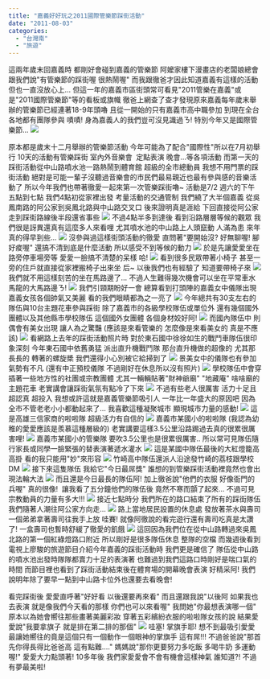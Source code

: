 ```yaml
---
title: "嘉義好好玩之2011國際管樂節踩街活動"
date: "2011-08-03"
categories: 
  - "台灣南"
  - "旅遊"
---
```


這兩年歲末回嘉義時 都剛好會碰到嘉義的管樂節 阿嬤家樓下漫畫店的老闆娘總會跟我們說"有管樂節的踩街喔 很熱鬧喔" 而我跟徹爸才因此知道嘉義有這樣的活動 但也一直沒放心上... 但這一年的嘉義市區街頭常可看見"2011管樂在嘉義"或是"2011國際管樂節"等的看板或旗幟 徹爸上網查了查才發現原來嘉義每年歲末舉辦的管樂節已經連著18-9年頭嚕 且從一開始的只有嘉義市高中職參加 到現在全台各地都有團隊參與 嘖嘖! 身為嘉義人的我們豈可沒見識過ㄋ! 特別今年又是國際管樂節... ![](images/5906718589_0e7b08f787.jpg)

原本都是歲末十二月舉辦的管樂節活動 今年可能為了配合"國際性"所以在7月初舉行 10天的活動有管樂踩街 室內外音樂會  定點表演 晚會...等各項活動 而第一天的踩街活動從中山路噴水池一路熱鬧到體育館 超級的全市總動員 我想不用門票的踩街活動 絕對是可能一輩子沒聽過音樂會的市民們最易親近也最有參與感的音樂活動了 所以今年我們也帶著徹愛一起來第一次管樂踩街嚕~ 活動是7/2 週六的下午五點到七點 我們4點初從家裡出發 考量活動的交通管制 我們繞了大半個嘉義 從吳鳳南路的阿公家到吳鳳北路與中山路交叉口 後來證明真是涯給 下回直接從阿公家走到踩街路線後半段還省事些 ![](images/5906723095_3d6692b027.jpg) 不過4點半多到達後 看到沿路層層等候的觀眾 我們很是訝異還真有這麼多人來看哩 尤其噴水池的中山路上人頭竄動 人滿為患 來年真的得早到些... ![](images/5907278210_fd87165d85.jpg) 沒參與過這樣街頭活動的徹愛 直問著"要開始沒? 好無聊喔! 腳好痠喔" 還搞不清到底是什麼活動 所以感受不到等候的動力 ![](images/5907277484_5649e2658d.jpg) 於是先讓愛愛坐在路旁停車場旁等 愛愛一臉搞不清楚的呆樣 哈! ![](images/5906722387_9cb5bd40cf.jpg) 看到很多民眾帶著小椅子 甚至一旁的住戶就直接從家裡搬椅子出來坐 后~ 以後我們也有經驗了 知道要帶椅子來 ![](images/5906720669_b7d1eb4c22.jpg) 我們就不用這樣刻苦的坐在馬路邊了... 不過人生難得幾次機會可以坐在平常車水馬龍的大馬路邊ㄋ! ![](images/5906720403_fbf18bcb9c.jpg) 我們引頸期盼好一會 總算看到打頭陣的嘉義女中儀隊出現 嘉義女孩各個帥氣又美麗 看的我們眼睛都為之一亮了 ![](images/5907275414_a011f47cfd.jpg) 今年總共有30支左右的隊伍與10台主題花車參與踩街 除了嘉義市的各級學校隊伍或單位外 還有幾個國外團體以及其他縣市學校隊伍 這個國外女團體 各個身材姣好阿! ![](images/5907275126_b3165894d4.jpg) 而國內隊伍中 則偶會有美女出現 讓人為之驚豔 (應該是來看管樂的 怎麼像是來看美女的 真是不應該) ![](images/5907274870_f20335847d.jpg) 看網路上去年的踩街活動照片時 對於東石國中徐徐如生的戰鬥車隊伍很印象深刻 今年東石國中依舊勇猛 派出直升機戰鬥隊 那台直升機做的超像的 尤其那長長的 轉著的螺旋槳 我們還得小心別被它給掃到了 ![](images/5906719195_a8138db4f6.jpg) 景美女中的儀隊也有參加 氣勢有不凡 (還有中正預校儀隊 不過剛好在休息所以沒有照片) ![](images/5906718589_0e7b08f787.jpg) 學校隊伍中會穿插著一些地方性的社團或宗教團體 尤其一輛輛貼著"財神爺廟" "地藏庵" 啥啥廟的主題花車 老實講會讓踩街氣氛有點冷了下來 ![](images/5906717523_5368f46826.jpg) 不過有些老人很厲害 活力十足且超認真 超投入 我想或許這就是嘉義管樂節吸引人 一年比一年盛大的原因吧 因為全市不管老老小小都動起來了... 我喜歡這種凝聚城市 顯現城市力量的感動! ![](images/5906717751_e06977dc19.jpg) 這是高雄三信家商的啦啦隊 超級活力有自信的 ![](images/5906717047_039507ae62.jpg) 嘉義市某國小的啦啦隊 (我認為幼稚的愛愛應該是羨慕這種層級的) 老實講要這樣3.5公里沿路踢過去真的很累很厲害哩! ![](images/5906716777_3320293638.jpg) 嘉義市某國小的管樂隊 要吹3.5公里也是很累很厲害.. 所以常可見隊伍隨行家長或同學一臉緊張的替表演著遞水灌水 ![](images/5906716249_4ea0d42c15.jpg) 這是某國中隊伍最後的大紅燈籠高高掛 看的我只能用"妙"來形容 ![](images/5907270912_4515c23621.jpg) 竹崎高中隊伍還派人沿途發竹崎的荔枝跟學校DM ![](images/5907270504_a34bd5ba0c.jpg) 接下來這隻隊伍 我給它"今日最屌獎" 誰想的到管樂踩街活動裡竟然也會出現法輪大法 ![](images/5906714241_a97fbddcb7.jpg) 而且還是今日最長的隊伍阿! 加上徹爸說"他們的衣服 好像衙門的兵喔" 真的很像!  讓我看了五分鐘他們的隊伍後 竟然不寒而顫了起來... 不過可見宗教動員的力量有多大!!! ![](images/5907269160_6b6fb858df.jpg) 接近七點時分 我們所在的路口結束了所有的踩街隊伍 我們隨著人潮往阿公家方向走... ![](images/5906712911_020200168f.jpg) 路上當地居民設置的休息處 發放著茶水與壽司 一個弟弟拿著壽司往我手上放 哇賽! 就像阿徹說的看完遊行還有壽司吃真是太讚了! 一盒壽司也暫時舒緩了徹愛的飢餓 ![](images/5906713221_0461a488a3.jpg) 這回因為我們位在從中山路轉過來吳鳳北路的第一個紅綠燈路口附近 所以剛好是很多隊伍休息 整隊的空檔 而幾週後看到電視上廖駿的旅遊節目介紹今年嘉義的踩街活動時 我們更是確信了 隊伍從中山路的噴水池出發時隊隊都賣力十足的表演著 也難過到我們這路口時剛好是喘口氣的時間 而節目裡也看到了踩街活動結束後在體育場的開幕晚會表演 好精采阿! 我們說明年除了要早一點到中山路卡位外也還要去看晚會!

看完踩街後 愛愛直呼著"好好看 以後還要再來看" 而且還跟我說"以後阿 如果我也去表演 就是像我們今天看的那樣 你們也可以來看喔" 我問她"你最想表演哪一個" 原本以為她會嚮往那些畫著美麗彩妝 穿著五彩繽紛衣服的啦啦隊女孩的說 結果愛愛說"我要拿旗子 就是排在第二排的那個" ![](images/5907273878_5de8b432c9.jpg) 哇塞! 掌旗手耶! 想不到最吸引愛愛 最讓她嚮往的竟是這個只有一個動作一個眼神的掌旗手 這有屌!!! 不過爸爸說"那首先你得長得比爸爸高 這有點難...." 媽媽說"那你更要努力多吃飯 多喝牛奶 多運動喔!" 愛愛大力點頭著! 10多年後 我們家愛愛會不會有機會這樣神氣 誰知道?! 不過有夢最美啦!
